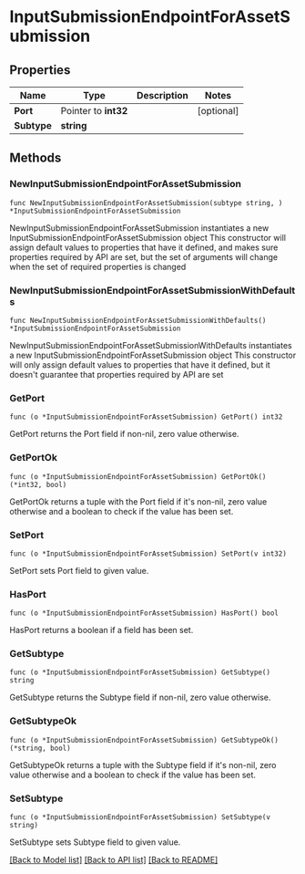 # InputSubmissionEndpointForAssetSubmission

## Properties

Name | Type | Description | Notes
------------ | ------------- | ------------- | -------------
**Port** | Pointer to **int32** |  | [optional] 
**Subtype** | **string** |  | 

## Methods

### NewInputSubmissionEndpointForAssetSubmission

`func NewInputSubmissionEndpointForAssetSubmission(subtype string, ) *InputSubmissionEndpointForAssetSubmission`

NewInputSubmissionEndpointForAssetSubmission instantiates a new InputSubmissionEndpointForAssetSubmission object
This constructor will assign default values to properties that have it defined,
and makes sure properties required by API are set, but the set of arguments
will change when the set of required properties is changed

### NewInputSubmissionEndpointForAssetSubmissionWithDefaults

`func NewInputSubmissionEndpointForAssetSubmissionWithDefaults() *InputSubmissionEndpointForAssetSubmission`

NewInputSubmissionEndpointForAssetSubmissionWithDefaults instantiates a new InputSubmissionEndpointForAssetSubmission object
This constructor will only assign default values to properties that have it defined,
but it doesn't guarantee that properties required by API are set

### GetPort

`func (o *InputSubmissionEndpointForAssetSubmission) GetPort() int32`

GetPort returns the Port field if non-nil, zero value otherwise.

### GetPortOk

`func (o *InputSubmissionEndpointForAssetSubmission) GetPortOk() (*int32, bool)`

GetPortOk returns a tuple with the Port field if it's non-nil, zero value otherwise
and a boolean to check if the value has been set.

### SetPort

`func (o *InputSubmissionEndpointForAssetSubmission) SetPort(v int32)`

SetPort sets Port field to given value.

### HasPort

`func (o *InputSubmissionEndpointForAssetSubmission) HasPort() bool`

HasPort returns a boolean if a field has been set.

### GetSubtype

`func (o *InputSubmissionEndpointForAssetSubmission) GetSubtype() string`

GetSubtype returns the Subtype field if non-nil, zero value otherwise.

### GetSubtypeOk

`func (o *InputSubmissionEndpointForAssetSubmission) GetSubtypeOk() (*string, bool)`

GetSubtypeOk returns a tuple with the Subtype field if it's non-nil, zero value otherwise
and a boolean to check if the value has been set.

### SetSubtype

`func (o *InputSubmissionEndpointForAssetSubmission) SetSubtype(v string)`

SetSubtype sets Subtype field to given value.



[[Back to Model list]](../README.md#documentation-for-models) [[Back to API list]](../README.md#documentation-for-api-endpoints) [[Back to README]](../README.md)


